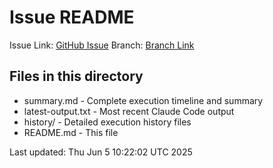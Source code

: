 # Issue README

Issue Link: [GitHub Issue](https://github.com/t-sugimura-ruten/claude-code-workflow/issues/11)
Branch: [Branch Link](https://github.com/t-sugimura-ruten/claude-code-workflow/tree/claude-code/issue-11)

## Files in this directory

- summary.md - Complete execution timeline and summary
- latest-output.txt - Most recent Claude Code output
- history/ - Detailed execution history files
- README.md - This file

Last updated: Thu Jun  5 10:22:02 UTC 2025
